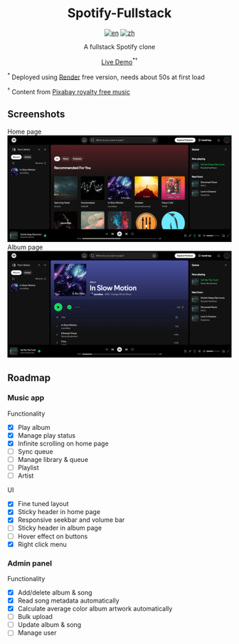 <div align="center">

  # Spotify-Fullstack

  [![en](https://img.shields.io/badge/lang-English-blue.svg)](https://github.com/zhangwenchili/spotify-fullstack/blob/main/README-en.md) [![zh](https://img.shields.io/badge/lang-中文-red.svg)](https://github.com/zhangwenchili/spotify-fullstack/blob/main/README.md)

  A fullstack Spotify clone

  <a href='https://spotify-clone-ls8p.onrender.com' target='_blank'>Live Demo</a></a><sup>*</sup><sup>&#8224;</sup>
</div>

<sup>*</sup> Deployed using <a href='https://render.com/'>Render</a> free version, needs about 50s at first load

<sup>&#8224;</sup> Content from <a href='https://pixabay.com/music/'>Pixabay royalty free music</a>

## Screenshots
Home page
<img src='images/home-page.png'></img>
Album page
<img src='images/album-page.png'></img>

## Roadmap
### Music app
Functionality
- [x] Play album
- [x] Manage play status
- [x] Infinite scrolling on home page
- [ ] Sync queue
- [ ] Manage library & queue
- [ ] Playlist
- [ ] Artist

UI
- [x] Fine tuned layout
- [x] Sticky header in home page
- [x] Responsive seekbar and volume bar
- [ ] Sticky header in album page
- [ ] Hover effect on buttons
- [x] Right click menu

### Admin panel
Functionality
- [x] Add/delete album & song
- [x] Read song metadata automatically
- [x] Calculate average color album artwork automatically
- [ ] Bulk upload
- [ ] Update album & song
- [ ] Manage user